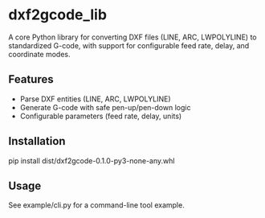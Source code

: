 # dxf2gcode_lib

A core Python library for converting DXF files (LINE, ARC, LWPOLYLINE) to standardized G-code, with support for configurable feed rate, delay, and coordinate modes.

## Features
- Parse DXF entities (LINE, ARC, LWPOLYLINE)
- Generate G-code with safe pen-up/pen-down logic
- Configurable parameters (feed rate, delay, units)

## Installation
pip install dist/dxf2gcode-0.1.0-py3-none-any.whl

## Usage
See example/cli.py for a command-line tool example.